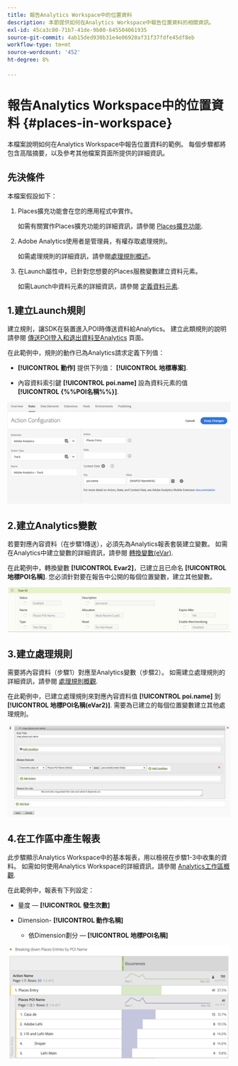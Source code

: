 ```yaml
---
title: 報告Analytics Workspace中的位置資料
description: 本節提供如何在Analytics Workspace中報告位置資料的相關資訊。
exl-id: 45ca3c80-71b7-41de-9b00-645504061935
source-git-commit: 4ab15ded930b31e4e06920af31f37fdfe45df8eb
workflow-type: tm+mt
source-wordcount: '452'
ht-degree: 8%

---
```


# 報告Analytics Workspace中的位置資料 {#places-in-workspace}

本檔案說明如何在Analytics Workspace中報告位置資料的範例。 每個步驟都將包含高階摘要，以及參考其他檔案頁面所提供的詳細資訊。

## 先決條件

本檔案假設如下：

1. Places擴充功能會在您的應用程式中實作。

   如需有關實作Places擴充功能的詳細資訊，請參閱 [Places擴充功能](/help/places-ext-aep-sdks/places-extension/places-extension.md).

1. Adobe Analytics使用者是管理員，有權存取處理規則。

   如需處理規則的詳細資訊，請參閱[處理規則概述](https://docs.adobe.com/content/help/zh-Hant/analytics/admin/admin-tools/processing-rules/processing-rules.html)。

1. 在Launch屬性中，已針對您想要的Places服務變數建立資料元素。

   如需Launch中資料元素的詳細資訊，請參閱 [定義資料元素](/help/use-places-launch-workflow/define-data-elements.md).


## 1.建立Launch規則

建立規則，讓SDK在裝置進入POI時傳送資料給Analytics。 建立此類規則的說明請參閱 [傳送POI登入和退出資料至Analytics](/help/use-places-with-other-solutions/places-adobe-analytics/use-places-adobe-analytics.md) 頁面。

在此範例中，規則的動作已為Analytics請求定義下列值：

* **[!UICONTROL 動作]** 提供下列值： **[!UICONTROL 地標專案]**.

* 內容資料索引鍵 **[!UICONTROL poi.name]** 設為資料元素的值 **[!UICONTROL {%%POI名稱%%}]**.

![&quot;設定動作&quot;](/help/assets/pt-setAction.png)

## 2.建立Analytics變數

若要對應內容資料（在步驟1傳送），必須先為Analytics報表套裝建立變數。 如需在Analytics中建立變數的詳細資訊，請參閱 [轉換變數(eVar)](https://docs.adobe.com/content/help/en/analytics/implementation/analytics-basics/ref-conversion-variables-evar.html).

在此範例中，轉換變數 **[!UICONTROL Evar2]**，已建立且已命名 **[!UICONTROL 地標POI名稱]**. 您必須針對要在報告中公開的每個位置變數，建立其他變數。

![&quot;建立analytics變數&quot;](/help/assets/aa-evar.png)

## 3.建立處理規則

需要將內容資料（步驟1）對應至Analytics變數（步驟2）。 如需建立處理規則的詳細資訊，請參閱 [處理規則概觀](https://docs.adobe.com/content/help/zh-Hant/analytics/admin/admin-tools/processing-rules/processing-rules.html).

在此範例中，已建立處理規則來對應內容資料值 **[!UICONTROL poi.name]** 到 **[!UICONTROL 地標POI名稱(eVar2)]**. 需要為已建立的每個位置變數建立其他處理規則。

![&quot;建立處理規則&quot;](/help/assets/aa-processing-rule.png)

## 4.在工作區中產生報表

此步驟顯示Analytics Workspace中的基本報表，用以檢視在步驟1-3中收集的資料。 如需如何使用Analytics Workspace的詳細資訊，請參閱 [Analytics工作區概觀](https://docs.adobe.com/content/help/zh-Hant/analytics/analyze/analysis-workspace/analysis-workspace-features.html).

在此範例中，報表有下列設定：

* 量度 —  **[!UICONTROL 發生次數]**

* Dimension- **[!UICONTROL 動作名稱]**

   * 依Dimension劃分 —  **[!UICONTROL 地標POI名稱]**

![&quot;在工作區中建立報告&quot;](/help/assets/aa-workspace.png)
